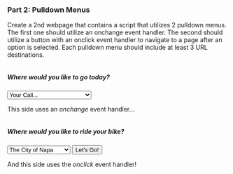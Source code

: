 <script>
import Accordion from '$lib/Accordion.md';
import Button from '$lib/Button.svelte'
  import { onMount } from 'svelte';
  onMount(() => {
    document.jQuery = jQuery;
     jQuery("#onchange").on("change", function(event) { 
     reLocator(this.form);
     });
     jQuery("#onclick").on("click", function(event) { 
     reLocator(this.form);
     });
});   

const reLocator = aFormAway => {
     window.location = aFormAway.theOptionsAreEndless.options[aFormAway.theOptionsAreEndless.selectedIndex].value;
}
</script>
### Part 2: Pulldown Menus

<Accordion>

Create a 2nd webpage that contains a script that utilizes 2 pulldown menus. The first one should utilize an onchange event handler. The second should utilize a button with an onclick event handler to navigate to a page after an option is selected. Each pulldown menu should include at least 3 URL destinations.

</Accordion>

<div class="row">
<div class="one-half column">
<form>
<h5>Where would <em>you</em> like to go today?</h5>
<span class="button-row">
<select name="theOptionsAreEndless" id="onchange">
<option value="#">Your Call...</option>
<option value="https://www.antelopecanyon.com">Antelope Canyon</option>
<option value="https://www.nps.gov/arch/index.htm">Arches National Park</option>
<option value="https://www.nps.gov/brca/index.htm">Bryce Canyon</option>
<option value="https://en.wikipedia.org/wiki/Canyonlands_National_Park">Canyon Lands National Park</option>
<option value="https://en.wikipedia.org/wiki/Capitol_Reef_National_Park">Capitol Reef National Park</option>
<option value="https://www.nps.gov/zion/index.htm">Zion National Park</option>
</select>
</span>
</form>

This side uses an _onchange_ event handler...

</div>

<div class="one-half column">
<form>
<h5>Where would you like to ride your bike?</h5>
<span class="button-row">
<select name="theOptionsAreEndless">
<option value="https://www.cityofnapa.org">The City of Napa</option>
<option value="https://www.parksconservancy.org/parks/fort-funston">Fort Funston</option>
<option value="https://www.parks.ca.gov/?page_id=471">Mount Tamalpais</option>
<option value="https://parks.smcgov.org/san-bruno-mountain-state-county-park">San Bruno Mountain</option>
</select>
<input type="button" class="button-primary" value="Let's Go!" onclick="reLocator(this.form)">
<!-- <Button type="submit" id="onclick"/> -->
</span>
</form>

And this side uses the _onclick_ event handler!

</div>
</div>

